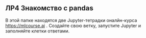 ## ЛР4 Знакомство с pandas

В этой папке находятся две Jupyter-тетрадки оналйн-курса https://mlcourse.ai . Создайте свою ветку, запустите Jupyter и заполняйте клетки ответами.
